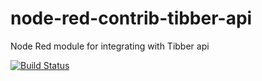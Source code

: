 # node-red-contrib-tibber-api
Node Red module for integrating with Tibber api

[![Build Status](https://travis-ci.org/bisand/node-red-contrib-tibber-api.svg?branch=develop)](https://travis-ci.org/bisand/node-red-contrib-tibber-api)
